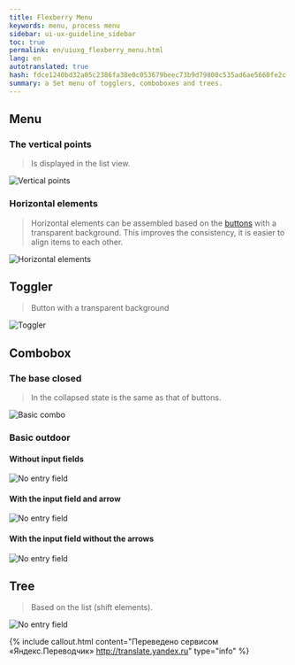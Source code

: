 ```yaml
---
title: Flexberry Menu
keywords: menu, process menu
sidebar: ui-ux-guideline_sidebar
toc: true
permalink: en/uiuxg_flexberry_menu.html
lang: en
autotranslated: true
hash: fdce1240bd32a05c2386fa38e0c053679beec73b9d79800c535ad6ae5660fe2c
summary: a Set menu of togglers, comboboxes and trees.
---
```


## Menu

### The vertical points

> Is displayed in the list view.

![Vertical points](/images/pages/guides/ui-ux-guideline/uiuxg_flexberry_menu/1.png)

### Horizontal elements

> Horizontal elements can be assembled based on the [buttons](uiuxg_buttons.EN.md) with a transparent background. This improves the consistency, it is easier to align items to each other.

![Horizontal elements](/images/pages/guides/ui-ux-guideline/uiuxg_flexberry_menu/2.png)

## Toggler

> Button with a transparent background

![Toggler](/images/pages/guides/ui-ux-guideline/uiuxg_flexberry_menu/3.png)

## Combobox

### The base closed

> In the collapsed state is the same as that of buttons.

![Basic combo](/images/pages/guides/ui-ux-guideline/uiuxg_flexberry_menu/4.png)

### Basic outdoor

#### Without input fields

![No entry field](/images/pages/guides/ui-ux-guideline/uiuxg_flexberry_menu/5.png)

#### With the input field and arrow

![No entry field](/images/pages/guides/ui-ux-guideline/uiuxg_flexberry_menu/6.png)

#### With the input field without the arrows

![No entry field](/images/pages/guides/ui-ux-guideline/uiuxg_flexberry_menu/7.png)

## Tree

> Based on the list (shift elements).

![No entry field](/images/pages/guides/ui-ux-guideline/uiuxg_flexberry_menu/8.png)



{% include callout.html content="Переведено сервисом «Яндекс.Переводчик» <http://translate.yandex.ru>" type="info" %}